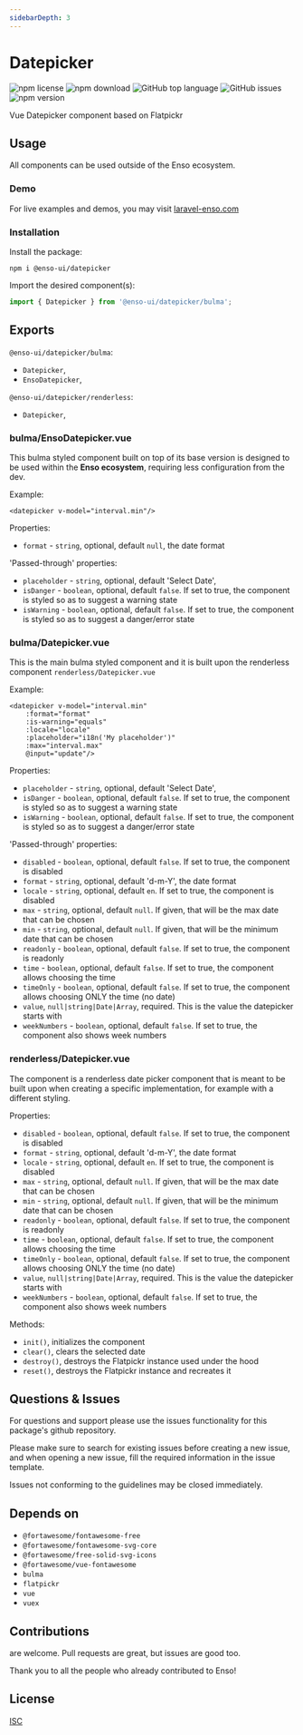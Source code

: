 ```yaml
---
sidebarDepth: 3
---
```


# Datepicker

![npm license](https://img.shields.io/npm/l/@enso-ui/datepicker.svg) 
![npm download](https://img.shields.io/npm/dm/@enso-ui/datepicker.svg) 
![GitHub top language](https://img.shields.io/github/languages/top/enso-ui/datepicker.svg) 
![GitHub issues](https://img.shields.io/github/issues/enso-ui/datepicker.svg) 
![npm version](https://img.shields.io/npm/v/@enso-ui/datepicker.svg) 

Vue Datepicker component based on Flatpickr

## Usage
All components can be used outside of the Enso ecosystem.

### Demo

For live examples and demos, you may visit [laravel-enso.com](https://www.laravel-enso.com)

### Installation

Install the package:
```
npm i @enso-ui/datepicker
```
Import the desired component(s):
```js
import { Datepicker } from '@enso-ui/datepicker/bulma';
```

## Exports

`@enso-ui/datepicker/bulma`:
- `Datepicker`,
- `EnsoDatepicker`,

`@enso-ui/datepicker/renderless`:
- `Datepicker`,

### bulma/EnsoDatepicker.vue
This bulma styled component built on top of its base version is 
designed to be used within the **Enso ecosystem**, requiring less configuration from the dev. 

Example:
```vue
<datepicker v-model="interval.min"/>
```

Properties:
- `format` - `string`, optional, default `null`, the date format 

'Passed-through' properties:
- `placeholder` - `string`, optional, default 'Select Date', 
- `isDanger` - `boolean`, optional, default `false`. If set to true, the component is styled so as to suggest a warning state 
- `isWarning` - `boolean`, optional, default `false`. If set to true, the component is styled so as to suggest a danger/error state

### bulma/Datepicker.vue
This is the main bulma styled component and it is built upon the renderless
component `renderless/Datepicker.vue`

Example:
```vue
<datepicker v-model="interval.min"
    :format="format"
    :is-warning="equals"
    :locale="locale"
    :placeholder="i18n('My placeholder')"
    :max="interval.max"
    @input="update"/>
```

Properties:
- `placeholder` - `string`, optional, default 'Select Date', 
- `isDanger` - `boolean`, optional, default `false`. If set to true, the component is styled so as to suggest a warning state 
- `isWarning` - `boolean`, optional, default `false`. If set to true, the component is styled so as to suggest a danger/error state

'Passed-through' properties:
- `disabled` - `boolean`, optional, default `false`. If set to true, the component is disabled
- `format` - `string`, optional, default 'd-m-Y', the date format
- `locale` - `string`, optional, default `en`. If set to true, the component is disabled 
- `max` - `string`, optional, default `null`. If given, 
that will be the max date that can be chosen 
- `min` - `string`, optional, default `null`. If given, 
that will be the minimum date that can be chosen
- `readonly` - `boolean`, optional, default `false`. If set to true, the component is readonly
- `time` - `boolean`, optional, default `false`. If set to true, 
the component allows choosing the time
- `timeOnly` - `boolean`, optional, default `false`. If set to true, 
the component allows choosing ONLY the time (no date)
- `value`, `null|string|Date|Array`, required. This is the value the datepicker starts with
- `weekNumbers` - `boolean`, optional, default `false`. If set to true, 
the component also shows week numbers

### renderless/Datepicker.vue
The component is a renderless date picker component that is meant to be built upon when creating
a specific implementation, for example with a different styling.

Properties:
- `disabled` - `boolean`, optional, default `false`. If set to true, the component is disabled
- `format` - `string`, optional, default 'd-m-Y', the date format
- `locale` - `string`, optional, default `en`. If set to true, the component is disabled 
- `max` - `string`, optional, default `null`. If given, 
that will be the max date that can be chosen 
- `min` - `string`, optional, default `null`. If given, 
that will be the minimum date that can be chosen
- `readonly` - `boolean`, optional, default `false`. If set to true, the component is readonly
- `time` - `boolean`, optional, default `false`. If set to true, 
the component allows choosing the time
- `timeOnly` - `boolean`, optional, default `false`. If set to true, 
the component allows choosing ONLY the time (no date)
- `value`, `null|string|Date|Array`, required. This is the value the datepicker starts with
- `weekNumbers` - `boolean`, optional, default `false`. If set to true, 
the component also shows week numbers

Methods:
- `init()`, initializes the component
- `clear()`, clears the selected date
- `destroy()`, destroys the Flatpickr instance used under the hood
- `reset()`, destroys the Flatpickr instance and recreates it

## Questions & Issues

For questions and support please use the issues functionality
for this package's github repository.

Please make sure to search for existing issues before creating a new issue,
and when opening a new issue, fill the required information in the issue template.

Issues not conforming to the guidelines may be closed immediately.

## Depends on

- `@fortawesome/fontawesome-free`
- `@fortawesome/fontawesome-svg-core`
- `@fortawesome/free-solid-svg-icons`
- `@fortawesome/vue-fontawesome`
- `bulma`
- `flatpickr`
- `vue`
- `vuex`

## Contributions

are welcome. Pull requests are great, but issues are good too.

Thank you to all the people who already contributed to Enso!

## License

[ISC](https://opensource.org/licenses/ISC)
